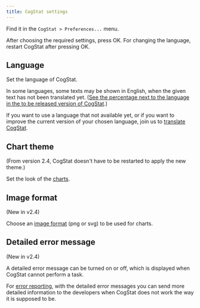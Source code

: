 ```yaml
---
title: CogStat settings
---
```

Find it in the `CogStat > Preferences...` menu.

After choosing the required settings, press OK. For changing the language, restart CogStat after pressing OK.

## Language

Set the language of CogStat.

In some languages, some texts may be shown in English, when the given text has not been translated yet. ([See the percentage next to the language in the to be released version of CogStat](https://poeditor.com/projects/view?id=38161).)

If you want to use a language that not available yet, or if you want to improve the current version of your chosen language, join us to [translate CogStat](https://github.com/cogstat/cogstat/wiki/Translation).

## Chart theme

(From version 2.4, CogStat doesn't have to be restarted to apply the new theme.)

Set the look of the [charts](Displaying-the-data-and-results-graphically#chart-theme).


## Image format

(New in v2.4)

Choose an [image format](Displaying-the-data-and-results-graphically#image-format) (png or svg) to be used for charts.

## Detailed error message

(New in v2.4)

A detailed error message can be turned on or off, which is displayed when CogStat cannot perform a task.

For [error reporting](Report-a-bug), with the detailed error messages you can send more detailed information to the developers when CogStat does not work the way it is supposed to be.

